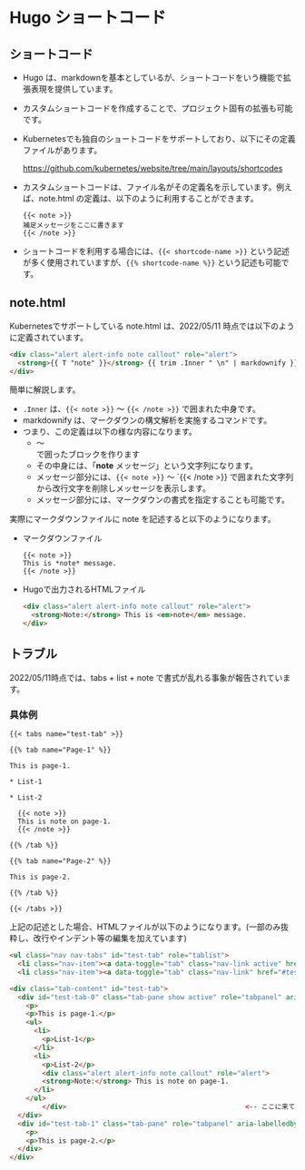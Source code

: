 # Hugo ショートコード

## ショートコード

* Hugo は、markdownを基本としているが、ショートコードをいう機能で拡張表現を提供しています。
* カスタムショートコードを作成することで、プロジェクト固有の拡張も可能です。
* Kubernetesでも独自のショートコードをサポートしており、以下にその定義ファイルがあります。

  https://github.com/kubernetes/website/tree/main/layouts/shortcodes 

* カスタムショートコードは、ファイル名がその定義名を示しています。例えば、note.html の定義は、以下のように利用することができます。

  ```text
  {{< note >}}
  補足メッセージをここに書きます
  {{< /note >}}
  ```

* ショートコードを利用する場合には、`{{< shortcode-name >}}` という記述が多く使用されていますが、`{{% shortcode-name %}}` という記述も可能です。

## note.html

Kubernetesでサポートしている note.html は、2022/05/11 時点では以下のように定義されています。

```html
<div class="alert alert-info note callout" role="alert">
  <strong>{{ T "note" }}</strong> {{ trim .Inner " \n" | markdownify }}
</div>
```

簡単に解説します。
* `.Inner` は、`{{< note >}}` ～ `{{< /note >}}` で囲まれた中身です。
* markdownify は、マークダウンの構文解析を実施するコマンドです。
* つまり、この定義は以下の様な内容になります。
  * <div>～</div>で囲ったブロックを作ります
  * その中身には、「**note** メッセージ」という文字列になります。
  * メッセージ部分には、`{{< note >}}` ～ `{{< /note >}} で囲まれた文字列から改行文字を削除しメッセージを表示します。
  * メッセージ部分には、マークダウンの書式を指定することも可能です。

実際にマークダウンファイルに note を記述すると以下のようになります。

* マークダウンファイル

  ```text
  {{< note >}}
  This is *note* message.
  {{< /note >}}
  ```

* Hugoで出力されるHTMLファイル

  ```html
  <div class="alert alert-info note callout" role="alert">
    <strong>Note:</strong> This is <em>note</em> message.
  </div>
  ```

## トラブル

2022/05/11時点では、tabs + list + note で書式が乱れる事象が報告されています。

### 具体例

```text
{{< tabs name="test-tab" >}}

{{% tab name="Page-1" %}}

This is page-1.

* List-1

* List-2

  {{< note >}}
  This is note on page-1.
  {{< /note >}}

{{% /tab %}}

{{% tab name="Page-2" %}}

This is page-2.

{{% /tab %}}

{{< /tabs >}}
```

上記の記述とした場合、HTMLファイルが以下のようになります。(一部のみ抜粋し、改行やインデント等の編集を加えています)

```html
<ul class="nav nav-tabs" id="test-tab" role="tablist">
  <li class="nav-item"><a data-toggle="tab" class="nav-link active" href="#test-tab-0" role="tab" aria-controls="test-tab-0" aria-selected="true">Page-1</a></li>
  <li class="nav-item"><a data-toggle="tab" class="nav-link" href="#test-tab-1" role="tab" aria-controls="test-tab-1">Page-2</a></li></ul>

<div class="tab-content" id="test-tab">
  <div id="test-tab-0" class="tab-pane show active" role="tabpanel" aria-labelledby="test-tab-0">
    <p>
    <p>This is page-1.</p>
    <ul>
      <li>
        <p>List-1</p>
      </li>
      <li>
        <p>List-2</p>
        <div class="alert alert-info note callout" role="alert">
        <strong>Note:</strong> This is note on page-1.                 　<-- ここに</div> が無く
      </li>
    </ul>
        </div>                                            <-- ここに来てしまう
  </div>
  <div id="test-tab-1" class="tab-pane" role="tabpanel" aria-labelledby="test-tab-1">
    <p>
    <p>This is page-2.</p>
  </div>
</div>
```


